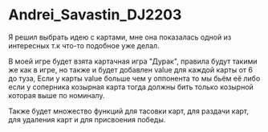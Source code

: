 # Andrei_Savastin_DJ2203
Я решил выбрать идею с картами, мне она показалась одной из интересных т.к что-то подобное уже делал.

В моей игре будет взята картачная игра "Дурак", правила будут такими же как в игре, но также и будет добавлен value для каждой карты от 6 до туза, Если у карты value больше чем у оппонента то мы бьём её либо если у соперника козырная карта тогда должны бить только козырной которая выше по номиналу.

Также будет множество функций для тасовки карт, для раздачи карт, для удаления карт и для присвоения победы.
